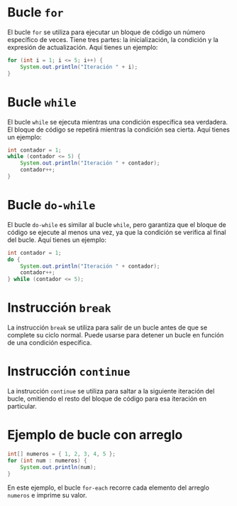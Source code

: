 # Bucle `for`
El bucle `for` se utiliza para ejecutar un bloque de código un número específico de veces. Tiene tres partes: la inicialización, la condición y la expresión de actualización. Aquí tienes un ejemplo:
```java
for (int i = 1; i <= 5; i++) {
    System.out.println("Iteración " + i);
}
```

# Bucle `while`
El bucle `while` se ejecuta mientras una condición específica sea verdadera. El bloque de código se repetirá mientras la condición sea cierta. Aquí tienes un ejemplo:
```java
int contador = 1;
while (contador <= 5) {
    System.out.println("Iteración " + contador);
    contador++;
}
```

# Bucle `do-while`
El bucle `do-while` es similar al bucle `while`, pero garantiza que el bloque de código se ejecute al menos una vez, ya que la condición se verifica al final del bucle. Aquí tienes un ejemplo:
```java
int contador = 1;
do {
    System.out.println("Iteración " + contador);
    contador++;
} while (contador <= 5);
```

# Instrucción `break`
La instrucción `break` se utiliza para salir de un bucle antes de que se complete su ciclo normal. Puede usarse para detener un bucle en función de una condición específica.

# Instrucción `continue`
La instrucción `continue` se utiliza para saltar a la siguiente iteración del bucle, omitiendo el resto del bloque de código para esa iteración en particular.

# Ejemplo de bucle con arreglo
```java
int[] numeros = { 1, 2, 3, 4, 5 };
for (int num : numeros) {
    System.out.println(num);
}
```

En este ejemplo, el bucle `for-each` recorre cada elemento del arreglo `numeros` e imprime su valor.